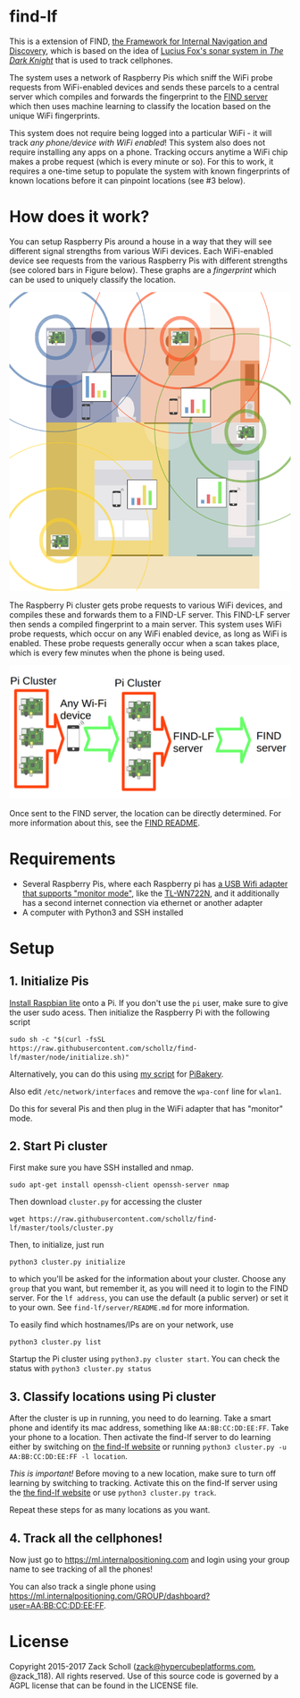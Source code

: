 # find-lf

This is a extension of FIND, [the Framework for Internal Navigation and Discovery](https://github.com/schollz/find), which is based on the idea of [Lucius Fox's sonar system in *The Dark Knight*](http://batman.wikia.com/wiki/Lucius_Fox_(Morgan_Freeman)) that is used to track cellphones.

The system uses a network of Raspberry Pis which sniff the WiFi probe requests from WiFi-enabled devices and sends these parcels to a central server which compiles and forwards the fingerprint to the [FIND server](https://github.com/schollz/find) which then uses machine learning to classify the location based on the unique WiFi fingerprints.

This system does not require being logged into a particular WiFi - it will track *any phone/device with WiFi enabled*! This system also does not require installing any apps on a phone. Tracking occurs anytime a WiFi chip makes a probe request (which is every minute or so). For this to work, it requires a one-time setup to populate the system with known fingerprints of known locations before it can pinpoint locations (see #3 below).

# How does it work?

You can setup Raspberry Pis around a house in a way that they will see different signal strengths from various WiFi devices. Each WiFi-enabled device see requests from the various Raspberry Pis with different strengths (see colored bars in Figure below). These graphs are a *fingerprint* which can be used to uniquely classify the location.

![](/docs/graphic/room-schematic.png)

The Raspberry Pi cluster gets probe requests to various WiFi devices, and compiles these and forwards them to a FIND-LF server. This FIND-LF server then sends a compiled fingerprint to a main server. This system uses WiFi probe requests, which occur on any WiFi enabled device, as long as WiFi is enabled. These probe requests generally occur when a scan takes place, which is every few minutes when the phone is being used.

![](/docs/graphic/find-lf-example.png)

Once sent to the FIND server, the location can be directly determined. For more information about this, see the [FIND README](https://github.com/schollz/find).

# Requirements

- Several Raspberry Pis, where each Raspberry pi has [a USB Wifi adapter that supports "monitor mode"](http://elinux.org/RPi_USB_Wi-Fi_Adapters), like the [TL-WN722N](https://www.amazon.com/gp/product/B002SZEOLG/ref=oh_aui_detailpage_o03_s00?ie=UTF8&psc=1), and it additionally has a second internet connection via ethernet or another adapter
- A computer with Python3 and SSH installed

# Setup

## 1. Initialize Pis

[Install Raspbian lite](https://www.raspberrypi.org/downloads/raspbian/) onto a Pi. If you don't use the `pi` user, make sure to give the user sudo acess. Then initialize the Raspberry Pi with the following script
```
sudo sh -c "$(curl -fsSL https://raw.githubusercontent.com/schollz/find-lf/master/node/initialize.sh)"
```
Alternatively, you can do this using [my script](https://raw.githubusercontent.com/schollz/find-lf/master/node/pibakery.xml) for [PiBakery](http://www.pibakery.org/).

Also edit `/etc/network/interfaces` and remove the `wpa-conf` line for `wlan1`.

Do this for several Pis and then plug in the WiFi adapter that has "monitor" mode.

## 2. Start Pi cluster

First make sure you have SSH installed and nmap.

```
sudo apt-get install openssh-client openssh-server nmap
```

Then download `cluster.py` for accessing the cluster
```
wget https://raw.githubusercontent.com/schollz/find-lf/master/tools/cluster.py
```

Then, to initialize, just run
```
python3 cluster.py initialize
```
to which you'll be asked for the information about your cluster. Choose any `group` that you want, but remember it, as you will need it to login to the FIND server. For the `lf address`, you can use the default (a public server) or set it to your own. See `find-lf/server/README.md` for more information.

To easily find which hostnames/IPs are on your network, use

```
python3 cluster.py list
```

Startup the Pi cluster using `python3.py cluster start`. You can check the status with `python3 cluster.py status`

## 3. Classify locations using Pi cluster

After the cluster is up in running, you need to do learning. Take a smart phone and identify its mac address, something like `AA:BB:CC:DD:EE:FF`. Take your phone to a location. Then activate the find-lf server to do learning either by switching on [the find-lf website](https://lf.internalpositioning.com) or running `python3 cluster.py -u AA:BB:CC:DD:EE:FF -l location`.

*This is important!* Before moving to a new location, make sure to turn off learning by switching to tracking. Activate this on the find-lf server using the [the find-lf website](https://lf.internalpositioning.com) or use `python3 cluster.py track`.

Repeat these steps for as many locations as you want.

## 4. Track all the cellphones!

Now just go to https://ml.internalpositioning.com and login using your group name to see tracking of all the phones!

You can also track a single phone using https://ml.internalpositioning.com/GROUP/dashboard?user=AA:BB:CC:DD:EE:FF.

# License

Copyright 2015-2017 Zack Scholl (zack@hypercubeplatforms.com, @zack_118). All rights reserved. Use of this source code is governed by a AGPL license that can be found in the LICENSE file.
